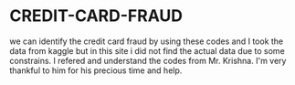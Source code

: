 # CREDIT-CARD-FRAUD 
we can identify the credit card fraud by using these codes and I took the data from kaggle but in this site i did not find the actual data due to some constrains.
I refered and understand the codes  from Mr. Krishna.
I'm very thankful to him for his precious time and help.
